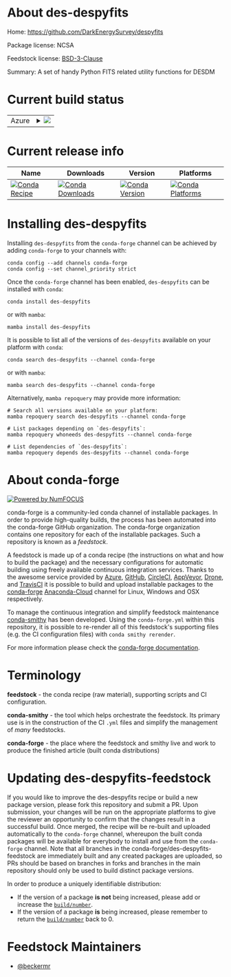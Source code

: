 About des-despyfits
===================

Home: https://github.com/DarkEnergySurvey/despyfits

Package license: NCSA

Feedstock license: [BSD-3-Clause](https://github.com/conda-forge/des-despyfits-feedstock/blob/main/LICENSE.txt)

Summary: A set of handy Python FITS related utility functions for DESDM

Current build status
====================


<table>
    
  <tr>
    <td>Azure</td>
    <td>
      <details>
        <summary>
          <a href="https://dev.azure.com/conda-forge/feedstock-builds/_build/latest?definitionId=16407&branchName=main">
            <img src="https://dev.azure.com/conda-forge/feedstock-builds/_apis/build/status/des-despyfits-feedstock?branchName=main">
          </a>
        </summary>
        <table>
          <thead><tr><th>Variant</th><th>Status</th></tr></thead>
          <tbody><tr>
              <td>linux_64_python3.7.____cpython</td>
              <td>
                <a href="https://dev.azure.com/conda-forge/feedstock-builds/_build/latest?definitionId=16407&branchName=main">
                  <img src="https://dev.azure.com/conda-forge/feedstock-builds/_apis/build/status/des-despyfits-feedstock?branchName=main&jobName=linux&configuration=linux_64_python3.7.____cpython" alt="variant">
                </a>
              </td>
            </tr><tr>
              <td>linux_64_python3.8.____cpython</td>
              <td>
                <a href="https://dev.azure.com/conda-forge/feedstock-builds/_build/latest?definitionId=16407&branchName=main">
                  <img src="https://dev.azure.com/conda-forge/feedstock-builds/_apis/build/status/des-despyfits-feedstock?branchName=main&jobName=linux&configuration=linux_64_python3.8.____cpython" alt="variant">
                </a>
              </td>
            </tr><tr>
              <td>linux_64_python3.9.____cpython</td>
              <td>
                <a href="https://dev.azure.com/conda-forge/feedstock-builds/_build/latest?definitionId=16407&branchName=main">
                  <img src="https://dev.azure.com/conda-forge/feedstock-builds/_apis/build/status/des-despyfits-feedstock?branchName=main&jobName=linux&configuration=linux_64_python3.9.____cpython" alt="variant">
                </a>
              </td>
            </tr><tr>
              <td>osx_64_python3.7.____cpython</td>
              <td>
                <a href="https://dev.azure.com/conda-forge/feedstock-builds/_build/latest?definitionId=16407&branchName=main">
                  <img src="https://dev.azure.com/conda-forge/feedstock-builds/_apis/build/status/des-despyfits-feedstock?branchName=main&jobName=osx&configuration=osx_64_python3.7.____cpython" alt="variant">
                </a>
              </td>
            </tr><tr>
              <td>osx_64_python3.8.____cpython</td>
              <td>
                <a href="https://dev.azure.com/conda-forge/feedstock-builds/_build/latest?definitionId=16407&branchName=main">
                  <img src="https://dev.azure.com/conda-forge/feedstock-builds/_apis/build/status/des-despyfits-feedstock?branchName=main&jobName=osx&configuration=osx_64_python3.8.____cpython" alt="variant">
                </a>
              </td>
            </tr><tr>
              <td>osx_64_python3.9.____cpython</td>
              <td>
                <a href="https://dev.azure.com/conda-forge/feedstock-builds/_build/latest?definitionId=16407&branchName=main">
                  <img src="https://dev.azure.com/conda-forge/feedstock-builds/_apis/build/status/des-despyfits-feedstock?branchName=main&jobName=osx&configuration=osx_64_python3.9.____cpython" alt="variant">
                </a>
              </td>
            </tr>
          </tbody>
        </table>
      </details>
    </td>
  </tr>
</table>

Current release info
====================

| Name | Downloads | Version | Platforms |
| --- | --- | --- | --- |
| [![Conda Recipe](https://img.shields.io/badge/recipe-des--despyfits-green.svg)](https://anaconda.org/conda-forge/des-despyfits) | [![Conda Downloads](https://img.shields.io/conda/dn/conda-forge/des-despyfits.svg)](https://anaconda.org/conda-forge/des-despyfits) | [![Conda Version](https://img.shields.io/conda/vn/conda-forge/des-despyfits.svg)](https://anaconda.org/conda-forge/des-despyfits) | [![Conda Platforms](https://img.shields.io/conda/pn/conda-forge/des-despyfits.svg)](https://anaconda.org/conda-forge/des-despyfits) |

Installing des-despyfits
========================

Installing `des-despyfits` from the `conda-forge` channel can be achieved by adding `conda-forge` to your channels with:

```
conda config --add channels conda-forge
conda config --set channel_priority strict
```

Once the `conda-forge` channel has been enabled, `des-despyfits` can be installed with `conda`:

```
conda install des-despyfits
```

or with `mamba`:

```
mamba install des-despyfits
```

It is possible to list all of the versions of `des-despyfits` available on your platform with `conda`:

```
conda search des-despyfits --channel conda-forge
```

or with `mamba`:

```
mamba search des-despyfits --channel conda-forge
```

Alternatively, `mamba repoquery` may provide more information:

```
# Search all versions available on your platform:
mamba repoquery search des-despyfits --channel conda-forge

# List packages depending on `des-despyfits`:
mamba repoquery whoneeds des-despyfits --channel conda-forge

# List dependencies of `des-despyfits`:
mamba repoquery depends des-despyfits --channel conda-forge
```


About conda-forge
=================

[![Powered by
NumFOCUS](https://img.shields.io/badge/powered%20by-NumFOCUS-orange.svg?style=flat&colorA=E1523D&colorB=007D8A)](https://numfocus.org)

conda-forge is a community-led conda channel of installable packages.
In order to provide high-quality builds, the process has been automated into the
conda-forge GitHub organization. The conda-forge organization contains one repository
for each of the installable packages. Such a repository is known as a *feedstock*.

A feedstock is made up of a conda recipe (the instructions on what and how to build
the package) and the necessary configurations for automatic building using freely
available continuous integration services. Thanks to the awesome service provided by
[Azure](https://azure.microsoft.com/en-us/services/devops/), [GitHub](https://github.com/),
[CircleCI](https://circleci.com/), [AppVeyor](https://www.appveyor.com/),
[Drone](https://cloud.drone.io/welcome), and [TravisCI](https://travis-ci.com/)
it is possible to build and upload installable packages to the
[conda-forge](https://anaconda.org/conda-forge) [Anaconda-Cloud](https://anaconda.org/)
channel for Linux, Windows and OSX respectively.

To manage the continuous integration and simplify feedstock maintenance
[conda-smithy](https://github.com/conda-forge/conda-smithy) has been developed.
Using the ``conda-forge.yml`` within this repository, it is possible to re-render all of
this feedstock's supporting files (e.g. the CI configuration files) with ``conda smithy rerender``.

For more information please check the [conda-forge documentation](https://conda-forge.org/docs/).

Terminology
===========

**feedstock** - the conda recipe (raw material), supporting scripts and CI configuration.

**conda-smithy** - the tool which helps orchestrate the feedstock.
                   Its primary use is in the construction of the CI ``.yml`` files
                   and simplify the management of *many* feedstocks.

**conda-forge** - the place where the feedstock and smithy live and work to
                  produce the finished article (built conda distributions)


Updating des-despyfits-feedstock
================================

If you would like to improve the des-despyfits recipe or build a new
package version, please fork this repository and submit a PR. Upon submission,
your changes will be run on the appropriate platforms to give the reviewer an
opportunity to confirm that the changes result in a successful build. Once
merged, the recipe will be re-built and uploaded automatically to the
`conda-forge` channel, whereupon the built conda packages will be available for
everybody to install and use from the `conda-forge` channel.
Note that all branches in the conda-forge/des-despyfits-feedstock are
immediately built and any created packages are uploaded, so PRs should be based
on branches in forks and branches in the main repository should only be used to
build distinct package versions.

In order to produce a uniquely identifiable distribution:
 * If the version of a package **is not** being increased, please add or increase
   the [``build/number``](https://docs.conda.io/projects/conda-build/en/latest/resources/define-metadata.html#build-number-and-string).
 * If the version of a package **is** being increased, please remember to return
   the [``build/number``](https://docs.conda.io/projects/conda-build/en/latest/resources/define-metadata.html#build-number-and-string)
   back to 0.

Feedstock Maintainers
=====================

* [@beckermr](https://github.com/beckermr/)

